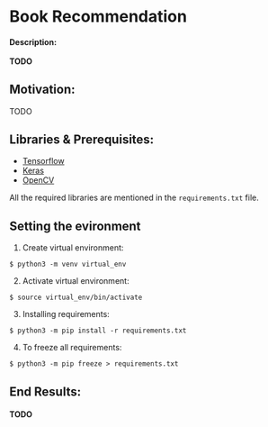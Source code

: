 # Book Recommendation

<h4>Description: <br><br>TODO<br></h4>

## Motivation:
TODO

## Libraries & Prerequisites:

- [Tensorflow]()
- [Keras]()
- [OpenCV]()

All the required libraries are mentioned in the <code>requirements.txt</code> file.

## Setting the evironment
1. Create virtual environment:
```
$ python3 -m venv virtual_env
```

2. Activate virtual environment:
```
$ source virtual_env/bin/activate
```

3. Installing requirements:
```
$ python3 -m pip install -r requirements.txt
```

4. To freeze all requirements:
```
$ python3 -m pip freeze > requirements.txt
```

## End Results:

#### TODO

